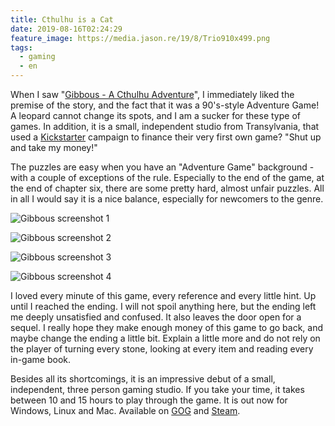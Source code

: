 ```yaml
---
title: Cthulhu is a Cat
date: 2019-08-16T02:24:29
feature_image: https://media.jason.re/19/8/Trio910x499.png
tags:
  - gaming
  - en
---
```


When I saw "[Gibbous - A Cthulhu Adventure](https://gibbousgame.com/)", I immediately liked the premise of the story, and the fact that it was a 90's-style Adventure Game! A leopard cannot change its spots, and I am a sucker for these type of games. In addition, it is a small, independent studio from Transylvania, that used a [Kickstarter](https://www.kickstarter.com/projects/stuckinattic/gibbous-a-cthulhu-adventure) campaign to finance their very first own game? "Shut up and take my money!"

The puzzles are easy when you have an "Adventure Game" background - with a couple of exceptions of the rule. Especially to the end of the game, at the end of chapter six, there are some pretty hard, almost unfair puzzles. All in all I would say it is a nice balance, especially for newcomers to the genre.

![Gibbous screenshot 1](https://media.jason.re/19/8/_Gibbous01.PNG "Let's investigate what's going on!")

![Gibbous screenshot 2](https://media.jason.re/19/8/_Gibbous05.PNG "That hotel is not creepy at all!")

![Gibbous screenshot 3](https://media.jason.re/19/8/_Gibbous12.PNG "Something is really fishy here!")

![Gibbous screenshot 4](https://media.jason.re/19/8/_Gibbous02.PNG "That is a lot of books!")

I loved every minute of this game, every reference and every little hint. Up until I reached the ending. I will not spoil anything here, but the ending left me deeply unsatisfied and confused. It also leaves the door open for a sequel. I really hope they make enough money of this game to go back, and maybe change the ending a little bit. Explain a little more and do not rely on the player of turning every stone, looking at every item and reading every in-game book. 

Besides all its shortcomings, it is an impressive debut of a small, independent, three person gaming studio. If you take your time, it takes between 10 and 15 hours to play through the game. It is out now for Windows, Linux and Mac. Available on [GOG](https://www.gog.com/game/gibbous_a_cthulhu_adventure) and [Steam](https://store.steampowered.com/app/914020/Gibbous___A_Cthulhu_Adventure/).
